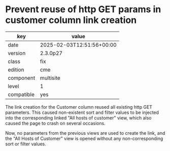 [//]: # (werk v2)
# Prevent reuse of http GET params in customer column link creation

key        | value
---------- | ---
date       | 2025-02-03T12:51:56+00:00
version    | 2.3.0p27
class      | fix
edition    | cme
component  | multisite
level      | 1
compatible | yes

The link creation for the Customer column reused all existing http GET parameters.
This caused non-existent sort and filter values to be injected into the corresponding linked "All hosts of customer" view, which also caused the page to crash on several occasions.

Now, no parameters from the previous views are used to create the link, and the "All Hosts of Customer" view is opened without any non-corresponding sort or filter values.
